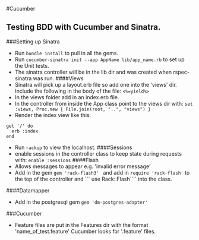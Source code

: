 #Cucumber

## Testing BDD with Cucumber and Sinatra.

###Setting up Sinatra
* Run ```bundle install``` to pull in all the gems.
* Run ```cucumber-sinatra init --app AppName lib/app_name.rb``` to set up the Unit tests.
* The sinatra controller will be in the lib dir and was created when rspec-sinatra was run.
####Views
* Sinatra will pick up a layout.erb file so add one into the 'views' dir. Include the following in the body of the file:
```<%=yield%>```
* In the views folder add in an index.erb file.
* In the controller from inside the App class point to the views dir with:
```set :views, Proc.new { File.join(root, "..", "views") }```
* Render the index view like this:
```
get '/' do
  erb :index
end
```
* Run ```rackup``` to view the localhost.
####Sessions
* enable sessions in the controller class to keep state during requests with:
```enable :sessions```
####Flash
* Allows messages to appear e.g. 'invalid error message'
* Add in the gem ```gem 'rack-flash3' ``` and add in ```require 'rack-flash'``` to the top of the controller and ``` use Rack::Flash```` into the class.

####Datamapper
* Add in the postgresql gem ```gem 'dm-postgres-adapter' ```

###Cucumber
* Feature files are put in the Features dir with the format 'name_of_test.feature' Cucumber looks for '.feature' files.
